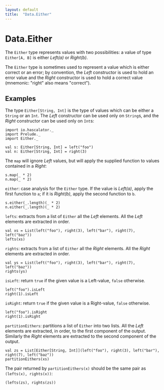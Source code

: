 ```yaml
---
layout: default
title:  "Data.Either"
---
```


# Data.Either

The `Either` type represents values with two possibilities: a value of type `Either[A, B]` is either _Left(a)_ or _Right(b)_.

The `Either` type is sometimes used to represent a value which is either correct or an error; by convention, the _Left_ constructor is used to hold an error value and the _Right_ constructor is used to hold a correct value (mnemonic: "right" also means "correct").

## Examples

The type `Either[String, Int]` is the type of values which can be either a `String` or an `Int`. The _Left_ constructor can be used only on `String`s, and the _Right_ constructor can be used only on `Int`s:

```tut:silent
import io.hascalator._
import Prelude._
import Either._
```

```tut
val s: Either[String, Int] = left("foo")
val n: Either[String, Int] = right(3)
```

The `map` will ignore _Left_ values, but will apply the supplied function to values contained in a _Right_:

```tut
s.map(_ * 2)
n.map(_ * 2)
```

`either`: case analysis for the `Either` type. If the value is _Left(a)_, apply the first function to `a`; if it is _Right(b)_, apply the second function to `b`.

```tut
s.either(_.length)(_ * 2)
n.either(_.length)(_ * 2)
```

`lefts`: extracts from a list of `Either` all the _Left_ elements. All the _Left_ elements are extracted in order.

```tut
val xs = List(left("foo"), right(3), left("bar"), right(7), left("baz"))
lefts(xs)
```

`rights`: extracts from a list of `Either` all the _Right_ elements. All the _Right_ elements are extracted in order.

```tut
val ys = List(left("foo"), right(3), left("bar"), right(7), left("baz"))
rights(ys)
```

`isLeft`: return `true` if the given value is a Left-value, `false` otherwise.

```tut
left("foo").isLeft
right(1).isLeft
```

`isRight`: return `true` if the given value is a Right-value, `false` otherwise.

```tut
left("foo").isRight
right(1).isRight
```

`partitionEithers`: partitions a list of `Either` into two lists. All the _Left_ elements are extracted, in order, to the first component of the output. Similarly the _Right_ elements are extracted to the second component of the output.

```tut
val zs = List[Either[String, Int]](left("foo"), right(3), left("bar"), right(7), left("baz"))
partitionEithers(xs)
```

The pair returned by `partitionEithers(x)` should be the same pair as `(lefts(x), rights(x))`:

```tut
(lefts(zs), rights(zs))
```
